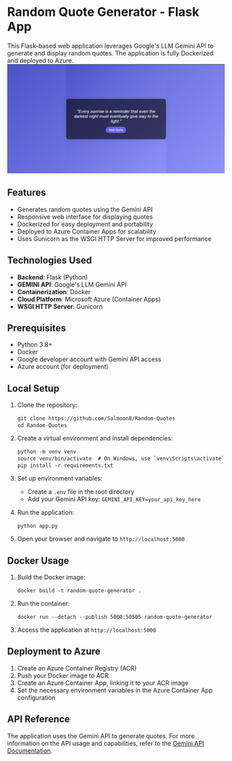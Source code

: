 

# Random Quote Generator - Flask App

This Flask-based web application leverages Google's LLM Gemini API to generate and display random quotes. The application is fully Dockerized and deployed to Azure.
![Preview](https://github.com/Salmoon8/Random-Quotes/blob/main/static/css/Screenshot%202024-09-21%201404172.png)


## Features

- Generates random quotes using the Gemini API
- Responsive web interface for displaying quotes
- Dockerized for easy deployment and portability
- Deployed to Azure Container Apps for scalability
- Uses Gunicorn as the WSGI HTTP Server for improved performance

## Technologies Used

- **Backend**: Flask (Python)
- **GEMINI API**: Google's LLM Gemini API
- **Containerization**: Docker
- **Cloud Platform**: Microsoft Azure (Container Apps)
- **WSGI HTTP Server**: Gunicorn

## Prerequisites

- Python 3.8+
- Docker
- Google developer account with Gemini API access
- Azure account (for deployment)

## Local Setup

1. Clone the repository:
   ```
   git clone https://github.com/Salmoon8/Random-Quotes
   cd Random-Quotes
   ```

2. Create a virtual environment and install dependencies:
   ```
   python -m venv venv
   source venv/bin/activate  # On Windows, use `venv\Scripts\activate`
   pip install -r requirements.txt
   ```

3. Set up environment variables:
   - Create a `.env` file in the root directory
   - Add your Gemini API key: `GEMINI_API_KEY=your_api_key_here`

4. Run the application:
   ```
   python app.py
   ```

5. Open your browser and navigate to `http://localhost:5000`

## Docker Usage

1. Build the Docker image:
   ```
   docker build -t random-quote-generator .
   ```

2. Run the container:
   ```
   docker run --detach --publish 5000:50505 random-quote-generator
   ```

3. Access the application at `http://localhost:5000`

## Deployment to Azure

1. Create an Azure Container Registry (ACR)
2. Push your Docker image to ACR
3. Create an Azure Container App, linking it to your ACR image
4. Set the necessary environment variables in the Azure Container App configuration


## API Reference

The application uses the Gemini API to generate quotes. For more information on the API usage and capabilities, refer to the [Gemini API Documentation](https://cloud.google.com/vertex-ai/docs/generative-ai/model-reference/gemini).

